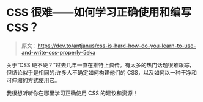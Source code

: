 # CSS 很难——如何学习正确使用和编写 CSS？

> 原文：<https://dev.to/antjanus/css-is-hard-how-do-you-learn-to-use-and-write-css-properly-5eka>

关于“CSS 硬不硬？”过去几年一直在推特上疯传。有太多的热门话题很难跟踪，但结论似乎是相同的:许多人不确定如何构建他们的 CSS，以及如何以一种干净和可伸缩的方式使用它。

我很想听听你在哪里学习正确使用 CSS 的建议和资源！